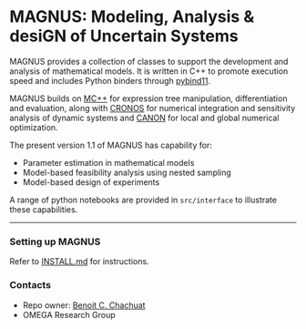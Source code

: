 # MAGNUS: Modeling, Analysis & desiGN of Uncertain Systems #

MAGNUS provides a collection of classes to support the development and analysis of mathematical models. It is written in C++ to promote execution speed and includes Python binders through [pybind11](https://pybind11.readthedocs.io/en/stable/).

MAGNUS builds on [MC++](https://github.com/omega-icl/mcpp) for expression tree manipulation, differentiation and evaluation, along with [CRONOS](https://github.com/omega-icl/cronos) for numerical integration and sensitivity analysis of dynamic systems and [CANON](https://github.com/omega-icl/canon) for local and global numerical optimization.

The present version 1.1 of MAGNUS has capability for:

* Parameter estimation in mathematical models
* Model-based feasibility analysis using nested sampling
* Model-based design of experiments

A range of python notebooks are provided in `src/interface` to illustrate these capabilities.

---
### Setting up MAGNUS ###

Refer to [INSTALL.md](./INSTALL.md) for instructions.

### Contacts ###

* Repo owner: [Benoit C. Chachuat](https://profiles.imperial.ac.uk/b.chachuat)
* OMEGA Research Group

